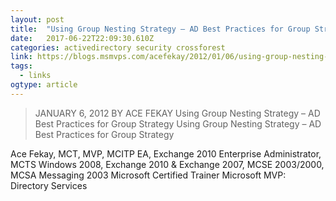 ```yaml
---
layout: post 
title:  "Using Group Nesting Strategy – AD Best Practices for Group Strategy – Ace Fekay" 
date:   2017-06-22T22:09:30.610Z 
categories: activedirectory security crossforest
link: https://blogs.msmvps.com/acefekay/2012/01/06/using-group-nesting-strategy-ad-best-practices-for-group-strategy/ 
tags:
  - links
ogtype: article 
---
```


> JANUARY 6, 2012 BY ACE FEKAY
Using Group Nesting Strategy – AD Best Practices for Group Strategy
Using Group Nesting Strategy – AD Best Practices for Group Strategy

Ace Fekay, MCT, MVP, MCITP EA, Exchange 2010 Enterprise Administrator, MCTS Windows 2008, Exchange 2010 & Exchange 2007, MCSE 2003/2000, MCSA Messaging 2003
Microsoft Certified Trainer
Microsoft MVP: Directory Services